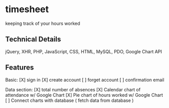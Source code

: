 # timesheet
keeping track of your hours worked

## Technical Details
jQuery, XHR, PHP, JavaScript, CSS, HTML, MySQL, PDO, Google Chart API

## Features
Basic: 
[X] sign in
[X] create account
[ ] forget account
[ ] confirmation email

Data section:
[X] total number of absences
[X] Calendar chart of attendance w/ Google Chart
[X] Pie chart of hours worked w/ Google Chart
[ ] Connect charts with database ( fetch data from database )


